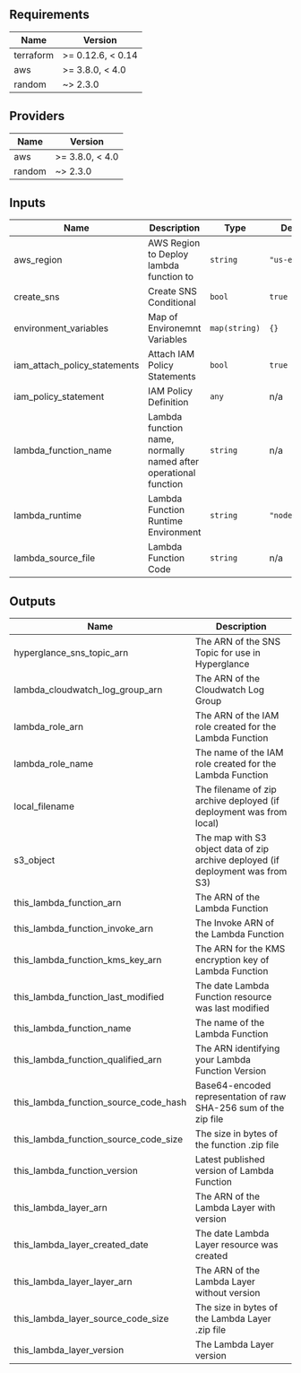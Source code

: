 ## Requirements

| Name | Version |
|------|---------|
| terraform | >= 0.12.6, < 0.14 |
| aws | >= 3.8.0, < 4.0 |
| random | ~> 2.3.0 |

## Providers

| Name | Version |
|------|---------|
| aws | >= 3.8.0, < 4.0 |
| random | ~> 2.3.0 |

## Inputs

| Name | Description | Type | Default | Required |
|------|-------------|------|---------|:--------:|
| aws\_region | AWS Region to Deploy lambda function to | `string` | `"us-east-1"` | no |
| create\_sns | Create SNS Conditional | `bool` | `true` | no |
| environment\_variables | Map of Environemnt Variables | `map(string)` | `{}` | no |
| iam\_attach\_policy\_statements | Attach IAM Policy Statements | `bool` | `true` | no |
| iam\_policy\_statement | IAM Policy Definition | `any` | n/a | yes |
| lambda\_function\_name | Lambda function name, normally named after operational function | `string` | n/a | yes |
| lambda\_runtime | Lambda Function Runtime Environment | `string` | `"nodejs12.x"` | no |
| lambda\_source\_file | Lambda Function Code | `string` | n/a | yes |

## Outputs

| Name | Description |
|------|-------------|
| hyperglance\_sns\_topic\_arn | The ARN of the SNS Topic for use in Hyperglance |
| lambda\_cloudwatch\_log\_group\_arn | The ARN of the Cloudwatch Log Group |
| lambda\_role\_arn | The ARN of the IAM role created for the Lambda Function |
| lambda\_role\_name | The name of the IAM role created for the Lambda Function |
| local\_filename | The filename of zip archive deployed (if deployment was from local) |
| s3\_object | The map with S3 object data of zip archive deployed (if deployment was from S3) |
| this\_lambda\_function\_arn | The ARN of the Lambda Function |
| this\_lambda\_function\_invoke\_arn | The Invoke ARN of the Lambda Function |
| this\_lambda\_function\_kms\_key\_arn | The ARN for the KMS encryption key of Lambda Function |
| this\_lambda\_function\_last\_modified | The date Lambda Function resource was last modified |
| this\_lambda\_function\_name | The name of the Lambda Function |
| this\_lambda\_function\_qualified\_arn | The ARN identifying your Lambda Function Version |
| this\_lambda\_function\_source\_code\_hash | Base64-encoded representation of raw SHA-256 sum of the zip file |
| this\_lambda\_function\_source\_code\_size | The size in bytes of the function .zip file |
| this\_lambda\_function\_version | Latest published version of Lambda Function |
| this\_lambda\_layer\_arn | The ARN of the Lambda Layer with version |
| this\_lambda\_layer\_created\_date | The date Lambda Layer resource was created |
| this\_lambda\_layer\_layer\_arn | The ARN of the Lambda Layer without version |
| this\_lambda\_layer\_source\_code\_size | The size in bytes of the Lambda Layer .zip file |
| this\_lambda\_layer\_version | The Lambda Layer version |
